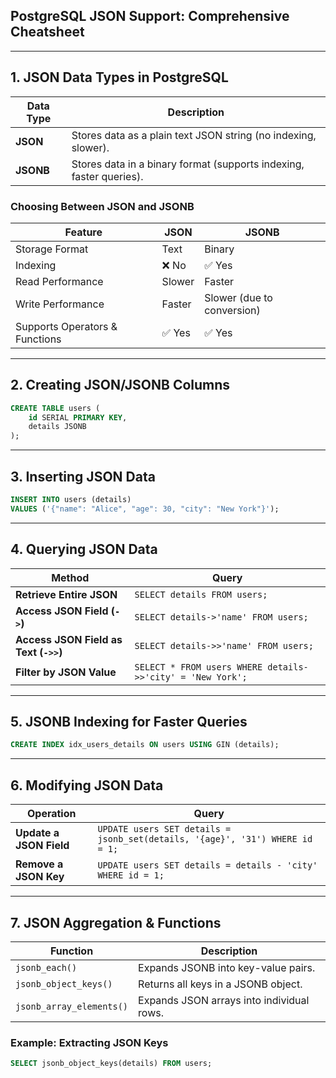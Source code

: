 ## **PostgreSQL JSON Support: Comprehensive Cheatsheet**  

---

## **1. JSON Data Types in PostgreSQL**  
| Data Type | Description |
|-----------|-------------|
| **JSON**  | Stores data as a plain text JSON string (no indexing, slower). |
| **JSONB** | Stores data in a binary format (supports indexing, faster queries). |

### **Choosing Between JSON and JSONB**  
| Feature | JSON | JSONB |
|---------|------|-------|
| Storage Format | Text | Binary |
| Indexing | ❌ No | ✅ Yes |
| Read Performance | Slower | Faster |
| Write Performance | Faster | Slower (due to conversion) |
| Supports Operators & Functions | ✅ Yes | ✅ Yes |

---

## **2. Creating JSON/JSONB Columns**  
```sql
CREATE TABLE users (
    id SERIAL PRIMARY KEY,
    details JSONB
);
```

---

## **3. Inserting JSON Data**  
```sql
INSERT INTO users (details) 
VALUES ('{"name": "Alice", "age": 30, "city": "New York"}');
```

---

## **4. Querying JSON Data**  
| Method | Query |
|--------|-------|
| **Retrieve Entire JSON** | `SELECT details FROM users;` |
| **Access JSON Field (`->`)** | `SELECT details->'name' FROM users;` |
| **Access JSON Field as Text (`->>`)** | `SELECT details->>'name' FROM users;` |
| **Filter by JSON Value** | `SELECT * FROM users WHERE details->>'city' = 'New York';` |

---

## **5. JSONB Indexing for Faster Queries**  
```sql
CREATE INDEX idx_users_details ON users USING GIN (details);
```

---

## **6. Modifying JSON Data**  
| Operation | Query |
|-----------|-------|
| **Update a JSON Field** | `UPDATE users SET details = jsonb_set(details, '{age}', '31') WHERE id = 1;` |
| **Remove a JSON Key** | `UPDATE users SET details = details - 'city' WHERE id = 1;` |

---

## **7. JSON Aggregation & Functions**  
| Function | Description |
|----------|-------------|
| `jsonb_each()` | Expands JSONB into key-value pairs. |
| `jsonb_object_keys()` | Returns all keys in a JSONB object. |
| `jsonb_array_elements()` | Expands JSON arrays into individual rows. |

### **Example: Extracting JSON Keys**
```sql
SELECT jsonb_object_keys(details) FROM users;
```
